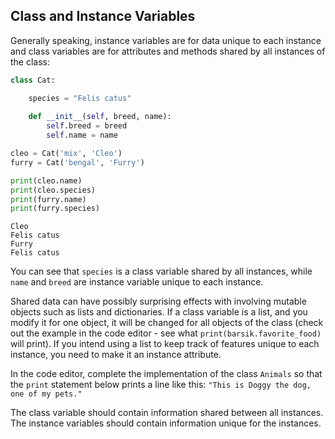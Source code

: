 ## Class and Instance Variables

Generally speaking, instance variables are for data unique to each instance 
and class variables are for attributes and methods shared by all instances of the class:

```python
class Cat:

    species = "Felis catus"  
    
    def __init__(self, breed, name):
        self.breed = breed  
        self.name = name

cleo = Cat('mix', 'Cleo')
furry = Cat('bengal', 'Furry')

print(cleo.name)
print(cleo.species)
print(furry.name)
print(furry.species)
```

```text
Cleo
Felis catus
Furry
Felis catus
```
You can see that `species` is a class variable shared by all instances, while
`name` and `breed` are instance variable unique to each instance.

Shared data can have possibly surprising effects with involving mutable objects 
such as lists and dictionaries. If a class variable is a list, and you modify it for
one object, it will be changed for all objects of the class (check out the example in the code
editor - see what `print(barsik.favorite_food)` will print). If you intend using a list to keep track 
of features unique to each instance, you need to make it an instance attribute.

In the code editor, complete the implementation of the class `Animals` so that the `print` statement 
below prints a line like this: `"This is Doggy the dog, one of my pets."`

<div class="hint">The class variable should contain information shared between all instances.</div>
<div class="hint">The instance variables should contain information unique for the instances.</div>

